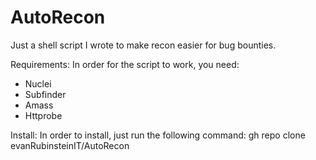 # AutoRecon
Just a shell script I wrote to make recon easier for bug bounties. 

Requirements:
In order for the script to work, you need:
- Nuclei
- Subfinder
- Amass
- Httprobe 

Install:
In order to install, just run the following command:
gh repo clone evanRubinsteinIT/AutoRecon
